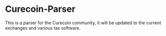 # Curecoin-Parser
This is a parser for the Curecoin community, it will be updated to the current exchanges and various tax software.
